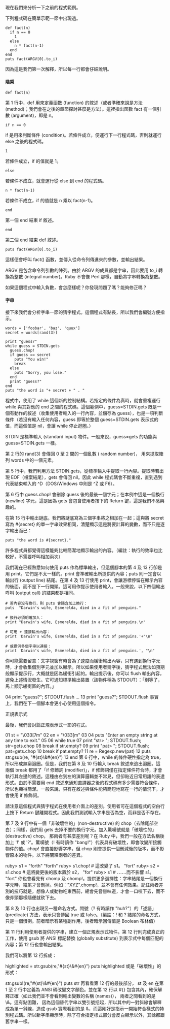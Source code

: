 現在我們來分析一下之前的程式範例。

下列程式碼在簡單示範一節中出現過。

    def fact(n)
      if n == 0
        1
      else
        n * fact(n-1)
      end
    end
    puts fact(ARGV[0].to_i)

因為這是我們第一次解釋，所以每一行都會仔細說明。

#### 階乘

    def fact(n)

第 1 行中，def 用來定義函數 (function) 的敘述（或者準確來說是方法 (method)；我們會在之後的章節探討甚麼是方法）。這裡指出函數 fact 有一個引數 (argument)，即是 n。

    if n == 0

if 是用來判斷條件 (condition)。若條件成立，便運行下一行程式碼，否則就運行 else 之後的程式碼。

    1

若條件成立，if 的值就是 1。

    else

若條件不成立，就會運行從 else 到 end 的程式碼。

    n * fact(n-1)

若條件不成立，if 的值就是 n 乘以 fact(n-1)。

    end

第一個 end 結束 if 敘述。

    end

第二個 end 結束 def 敘述。

    puts fact(ARGV[0].to_i)

這樣便會呼叫 fact() 函數，並傳入從命令列傳進來的參數，並輸出結果。

ARGV 是包含命令列引數的陣列。由於 ARGV 的成員都是字串，因此要用 to_i 轉換為整數 (integral number)。Ruby 不會像 Perl 那樣，自動將字串轉換為整數。

如果這個程式中輸入負數，會怎麼樣呢？你發現問題了嗎？能夠修正嗎？

#### 字串

接下來我們會分析字串一節的猜字程式。這個程式有點長，所以我們會編號方便指示。

    words = ['foobar', 'baz', 'quux']
    secret = words[rand(3)]
    
    print "guess?"
    while guess = STDIN.gets
      guess.chop!
      if guess == secret
        puts "You win!"
        break
      else
        puts "Sorry, you lose."
      end
      print "guess?"
    end
    puts "the word is "+ secret + " . "

程式中，使用了 while 這個新的控制結構。若指定的條件為真時，就會重複運行 while 與其對應的 end 之間的程式碼。這個範例中，guess=STDIN.gets 既是一個有動作的敘述（收集使用者輸入的一行內容，並儲存為 guess），也是一項判斷條件（若沒有輸入任何內容，guess 即等於整個 guess=STDIN.gets 表示式的值，而這個值是 nil，會讓 while 停止迴圈。）

STDIN 是標準輸入 (standard input) 物件。一般來說，guess=gets 的功能與 guess=STDIN.gets 一樣。

第 2 行的 rand(3) 會傳回 0 至 2 間的一個亂數 ( random number)， 用來提取陣列 words 中的一個元素。

第 5 行中，我們利用方法 STDIN.gets，從標準輸入中提取一行內容。提取時若出現 EOF（檔案結尾），gets 會傳回 nil。因此 while 程式碼會不斷重複，直到遇到代表結束輸入的 ^D（DOS/Windows 中則是 ^Z 或 F6）。

第 6 行中 guess.chop! 會刪除 guess 後的最後一個字元；在本例中這是一個換行 (newline) 字元，這是因為 gets 會包含使用者按下的 Return 鍵，這是我們不感興趣的。

在第 15 行中輸出謎底。我們將謎底寫為三個字串將之相加在一起；這與將 secret 寫為 #{secret} 的單一字串效果相同，清楚顯示這是將要計算的變數，而不只是逐字輸出而已：

    puts "the word is #{secret}."

許多程式員都覺得這樣能夠比較簡潔地顯示輸出的內容。（編註：執行的效率也比較好，不需要呼叫相加兩次）

我們現在已經熟悉如何使用 puts 作為標準輸出，但這個腳本的第 4 及 13 行卻是用 print。它們是不太一樣的。print 會準確輸出所提供的內容；puts 則一定會以輸出行 (output line) 結尾。在第 4 及 13 行使用 print，會讓游標停留在顯示內容的後面，而不是下一行開頭。這可用作提示使用者輸入。一般來說，以下四個輸出呼叫 (output call) 的結果都是相同。

    # 若內容沒有換行，則 puts 會隱含加上換行：
    puts  "Darwin's wife, Esmerelda, died in a fit of penguins."

    # 換行必須明確加入：
    print "Darwin's wife, Esmerelda, died in a fit of penguins.\n"

    # 可用 + 連接輸出內容：
    print 'Darwin's wife, Esmerelda, died in a fit of penguins.'+"\n"

    # 或提供多個字串以連接：
    print 'Darwin's wife, Esmerelda, died in a fit of penguins.', "\n"
    
你可能需要留意：文字視窗有時會為了速度而緩衝輸出內容，只有遇到換行字元時，才會收集個別字元並加以顯示。所以如果使用者猜字後，猜字程式無法如預期般顯示提示行，大概就是因為緩衝引起的。輸出提示後，你可以 flush 輸出內容，避免上述情況發生。它可通知標準輸出裝置（該物件稱為 STDOUT）：「別等了，馬上顯示緩衝區的內容。」

04 print "guess?"; STDOUT.flush
  ...
13 print "guess?"; STDOUT.flush
事實上，我們在下一個腳本會更小心使用這個指令。

正規表示式

最後，我們會討論正規表示式一節的程式。

01 st = "\033[7m"
02 en = "\033[m"
03
04 puts "Enter an empty string at any time to exit."
05
06 while true
07   print "str> "; STDOUT.flush; str=gets.chop
08   break if str.empty?
09   print "pat> "; STDOUT.flush; pat=gets.chop
10   break if pat.empty?
11   re = Regexp.new(pat)
12   puts str.gsub(re, "#{st}\\&#{en}")
13 end
第 6 行中，while 的條件硬性指定為 true，所以形成無窮迴圈。但是，我們在第 8 及 10 行輸入 break 敘述來逃出迴圈。這兩個 break 都用了「if 修飾詞 (modifier)」，if 修飾詞僅在指定條件符合時，才會執行其左邊的敘述。這種由右到左的演算邏輯並不常見，但卻貼近日常用語的表達形式。由於不需要用 end 敘述來通知直譯器之後的程式碼有多少需要符合條件，所以也顯得簡潔。一般來說，只有在敘述與條件能夠簡短地寫在一行的情況下，才會使用 if 修飾詞。

請注意這個程式與猜字程式在使用者介面上的差別。使用者可在這個程式的空白行上按下 Return 鍵離開程式。因此我們測試輸入字串是否為空，而非是否不存在。

第 7 及 9 行中有一個「非破壞性的」(non-destructive) 的 chop（去除尾部空白）；同樣，我們用 gets 去掉不要的換行字元。加入驚嘆號就是「破壞性的」(destructive) chop， 那兩者有甚麼差別呢？在 Ruby 中，我們一般在方法名稱後加上 '!' 或 '?'。驚嘆號（! 有時讀作 "bang!"）代表具有破壞性，即會改變所接觸物件的值。chop! 會直接影響字串，但 chop 則會提供一個刪減後的版本，而不影響原本的物件。以下將闡釋兩者的差異。

ruby> s1 = "forth"
  "forth"
ruby> s1.chop!       # 這改變了 s1。
  "fort"
ruby> s2 = s1.chop   # 這將變更後的版本置於 s2，
  "for"
ruby> s1             # ⋯⋯而不影響 s1。
  "fort"
你也會看見有 chomp 及 chomp!。提供更多選擇性：字串結尾是一個換行字元時，結尾才會刪掉。例如："XYZ".chomp!，並不會有任何效果。記住兩者差別的技巧就是，想像人或動物吃東西前，總會先嘗嘗味道，才會一口咬下去，而不像斧頭那樣隨便就砍下去。

第 8 及 10 行也出現另一種命名方式。問號（? 有時讀作 "huh?"）的「述語」(predicate) 方法，表示只會傳回 true 或 false。（編註：! 和 ? 結尾的命名方式，只是一個慣例。前者暗示有某種副作用，後者暗示回傳值是 Boolean 布林值）

第 11 行利用使用者提供的字串，建立一個正規表示式物件。第 12 行則完成真正的工作，使用 gsub 將 ANSI 標記替換 (globally substitute) 到表示式中每個匹配的內容；第 12 行也會輸出結果。

我們可以將第 12 行拆成：

highlighted = str.gsub(re,"#{st}\\&#{en}")
puts highlighted
或是「破壞性」的形式：

str.gsub!(re,"#{st}\\&#{en}")
puts str
再看看第 12 行的最後部分， st 及 en 在第 1 至 2 行中定義為 ANSI 碼改變文字顏色。並在第 12 行以 #{} 包含其內，確保解釋正確（如此我們並不會看到輸出變數的名稱 (names)）， 兩者之間看到的是 \\&。這有點困難， 因為這個替代字串以雙引號括起，所以其中的一對斜線會解釋成為單一斜線，造成 gsub 實際看到的是 \&，而這剛好是指示一開始符合樣式的特別程式碼。所以新字串顯示時，除了符合指定樣式部分會反白顯示以外，其餘都跟舊字串一樣。